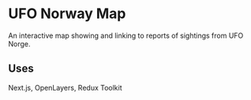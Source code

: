 # UFO Norway Map

An interactive map showing and linking to reports of sightings from UFO Norge.

## Uses 

Next.js, OpenLayers, Redux Toolkit